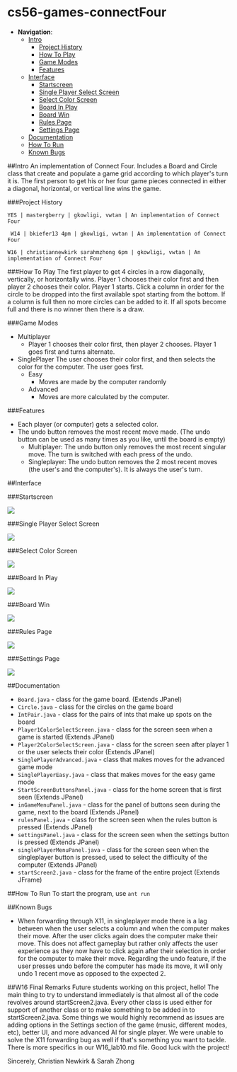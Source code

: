 cs56-games-connectFour
======================
 
- __Navigation__:
  - [Intro](https://github.com/omeedrabani/cs56-games-connectfour/blob/master/README.md#intro)
    - [Project History](https://github.com/omeedrabani/cs56-games-connectfour/blob/master/README.md#project-history)
    - [How To Play](https://github.com/omeedrabani/cs56-games-connectfour/blob/master/README.md#how-to-play)
    - [Game Modes](https://github.com/omeedrabani/cs56-games-connectfour/blob/master/README.md#game-modes)
    - [Features](https://github.com/omeedrabani/cs56-games-connectfour/blob/master/README.md#features)
  - [Interface](https://github.com/omeedrabani/cs56-games-connectfour/blob/master/README.md#interface)
    - [Startscreen](https://github.com/omeedrabani/cs56-games-connectfour/blob/master/README.md#startscreen)
    - [Single Player Select Screen](https://github.com/omeedrabani/cs56-games-connectfour/blob/master/README.md#single-player-select-screen)
    - [Select Color Screen](https://github.com/omeedrabani/cs56-games-connectfour/blob/master/README.md#select-color)
    - [Board In Play](https://github.com/omeedrabani/cs56-games-connectfour/blob/master/README.md#board-in-play)
    - [Board Win](https://github.com/omeedrabani/cs56-games-connectfour/blob/master/README.md#board-win)
    - [Rules Page](https://github.com/omeedrabani/cs56-games-connectfour/blob/master/README.md#rules-page)
    - [Settings Page](https://github.com/omeedrabani/cs56-games-connectfour/blob/master/README.md#settings-page)
  - [Documentation](https://github.com/omeedrabani/cs56-games-connectfour/blob/master/README.md#documentation)
  - [How To Run](https://github.com/omeedrabani/cs56-games-connectfour/blob/master/README.md#how-to-run)
  - [Known Bugs](https://github.com/omeedrabani/cs56-games-connectfour/blob/master/README.md#known-bugs)

##Intro
An implementation of Connect Four. Includes a Board and Circle class that create and populate a game grid according to which player's turn it is. The first person to get his or her four game pieces connected in either a diagonal, horizontal, or vertical line wins the game.

###Project History

```
YES | mastergberry | gkowligi, vwtan | An implementation of Connect Four
```
```
 W14 | bkiefer13 4pm | gkowligi, vwtan | An implementation of Connect Four
```
```
W16 | christiannewkirk sarahmzhong 6pm | gkowligi, vwtan | An implementation of Connect Four
```

###How To Play
The first player to get 4 circles in a row diagonally, vertically, or horizontally wins. Player 1 chooses their color first and then player 2 chooses their color. Player 1 starts. Click a column in order for the circle to be dropped into the first available spot starting from the bottom. If a column is full then no more circles can be added to it. If all spots become full and there is no winner then there is a draw. 

###Game Modes
- Multiplayer
  - Player 1 chooses their color first, then player 2 chooses. Player 1 goes first and turns alternate. 
- SinglePlayer
The user chooses their color first, and then selects the color for the computer. The user goes first.
  - Easy
    - Moves are made by the computer randomly
  - Advanced
    - Moves are more calculated by the computer.

###Features
- Each player (or computer) gets a selected color.
- The undo button removes the most recent move made. (The undo button can be used as many times as you like, until the board is empty)
  - Multiplayer: The undo button only removes the most recent singular move. The turn is switched with each press of the undo.
  - Singleplayer: The undo button removes the 2 most recent moves (the user's and the computer's). It is always the user's turn.

##Interface

###Startscreen

![](https://raw.githubusercontent.com/omeedrabani/cs56-games-connectfour/master/images/screenshots/startscreenImage.png)

###Single Player Select Screen

![](https://raw.githubusercontent.com/omeedrabani/cs56-games-connectfour/master/images/screenshots/singlePlayerSelectScreenImage.png)

###Select Color Screen

![](https://raw.githubusercontent.com/omeedrabani/cs56-games-connectfour/master/images/screenshots/selectColorScreenImage.png)

###Board In Play

![](https://raw.githubusercontent.com/omeedrabani/cs56-games-connectfour/master/images/screenshots/boardInPlay.png)

###Board Win

![](https://raw.githubusercontent.com/omeedrabani/cs56-games-connectfour/master/images/screenshots/boardWin.png)

###Rules Page

![](https://raw.githubusercontent.com/omeedrabani/cs56-games-connectfour/master/images/screenshots/rulesPageImage.png)

###Settings Page

![](https://raw.githubusercontent.com/omeedrabani/cs56-games-connectfour/master/images/screenshots/settingsPageImage.png)

##Documentation

* `Board.java` - class for the game board. (Extends JPanel)
* `Circle.java` - class for the circles on the game board
* `IntPair.java` - class for the pairs of ints that make up spots on the board 
* `Player1ColorSelectScreen.java` - class for the screen seen when a game is started (Extends JPanel)
* `Player2ColorSelectScreen.java` - class for the screen seen after player 1 or the user selects their color (Extends JPanel)
* `SinglePlayerAdvanced.java` - class that makes moves for the advanced game mode
* `SinglePlayerEasy.java` - class that makes moves for the easy game mode
* `StartScreenButtonsPanel.java` - class for the home screen that is first seen (Extends JPanel)
* `inGameMenuPanel.java` - class for the panel of buttons seen during the game, next to the board (Extends JPanel)
* `rulesPanel.java` - class for the screen seen when the rules button is pressed (Extends JPanel)
* `settingsPanel.java` - class for the screen seen when the settings button is pressed (Extends JPanel)
* `singlePlayerMenuPanel.java` - class for the screen seen when the singleplayer button is pressed, used to select the difficulty of the computer (Extends JPanel)
* `startScreen2.java` - class for the frame of the entire project (Extends JFrame)

##How To Run
To start the program, use `ant run`

##Known Bugs
* When forwarding through X11, in singleplayer mode there is a lag between when the user selects a column and when the computer makes their move. After the user clicks again does the computer make their move. This does not affect gameplay but rather only affects the user experience as they now have to click again after their selection in order for the computer to make their move. Regarding the undo feature, if the user presses undo before the computer has made its move, it will only undo 1 recent move as opposed to the expected 2. 

##W16 Final Remarks
Future students working on this project, hello! The main thing to try to understand immediately is that almost all of the code revolves around startScreen2.java. Every other class is used either for support of another class or to make something to be added in to startScreen2.java. Some things we would highly recommend as issues are adding options in the Settings section of the game (music, different modes, etc), better UI, and more advanced AI for single player. We were unable to solve the X11 forwarding bug as well if that's something you want to tackle. There is more specifics in our W16_lab10.md file. Good luck with the project!

Sincerely,
Christian Newkirk & Sarah Zhong